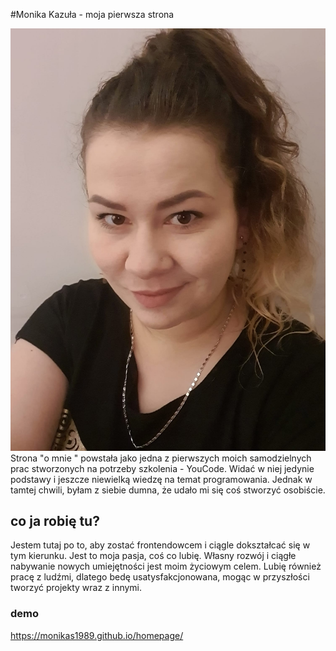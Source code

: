 #Monika Kazuła - moja pierwsza strona

![Monika](images/Monika.jpg)
 Strona "o mnie " powstała jako jedna z pierwszych moich samodzielnych prac stworzonych na potrzeby szkolenia - YouCode. Widać w niej jedynie podstawy i jeszcze niewielką wiedzę na temat 
 programowania. Jednak w tamtej chwili, byłam z siebie dumna, że udało mi się coś stworzyć osobiście.
 ## co ja robię tu?
 Jestem tutaj po to, aby zostać frontendowcem i ciągle dokształcać się w tym kierunku. Jest to moja pasja, coś co lubię. Własny rozwój i ciągłe nabywanie nowych umiejętności jest
 moim życiowym celem. Lubię również pracę z ludźmi, dlatego bedę usatysfakcjonowana, mogąc w przyszłości tworzyć projekty wraz z innymi.
 ### demo 
 https://monikas1989.github.io/homepage/
 
